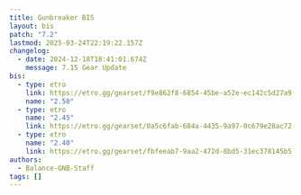 ```yaml
---
title: Gunbreaker BIS
layout: bis
patch: "7.2"
lastmod: 2025-03-24T22:19:22.157Z
changelog:
  - date: 2024-12-18T18:41:01.674Z
    message: 7.15 Gear Update
bis:
  - type: etro
    link: https://etro.gg/gearset/f9e862f8-6854-45be-a52e-ec142c5d27a9
    name: "2.50"
  - type: etro
    name: "2.45"
    link: https://etro.gg/gearset/0a5c6fab-684a-4435-9a97-0c679e28ac72
  - type: etro
    name: "2.40"
    link: https://etro.gg/gearset/fbfeeab7-9aa2-472d-8bd5-31ec378145b5
authors:
  - Balance-GNB-Staff
tags: []
---
```

